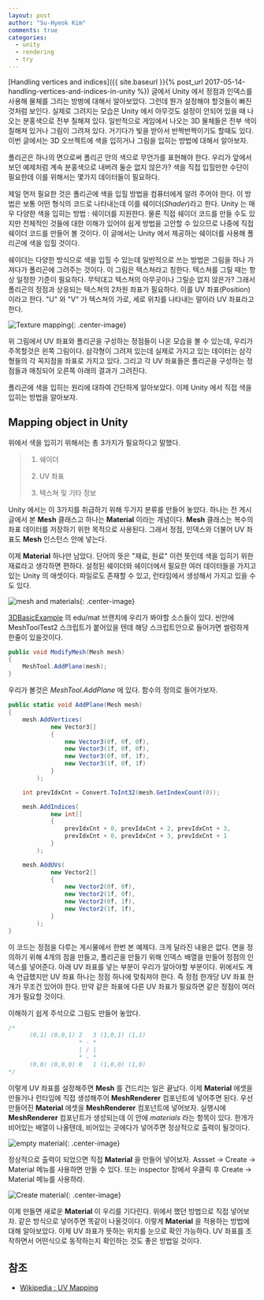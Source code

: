 ```yaml
---
layout: post
author: "Su-Hyeok Kim"
comments: true
categories:
  - unity
  - rendering
  - try
---
```


[Handling vertices and indices]({{ site.baseurl }}{% post_url 2017-05-14-handling-vertices-and-indices-in-unity %}) 글에서 Unity 에서 정점과 인덱스를 사용해 물체를 그리는 방벙에 대해서 알아보았다. 그런데 뭔가 설정해야 할것들이 빠진 것처럼 보인다. 실제로 그려지는 모습은 Unity 에서 아무것도 설정이 안되어 있을 때 나오는 분홍색으로 전부 칠해져 있다. 일반적으로 게임에서 나오는 3D 물체들은 전부 색이 칠해져 있거나 그림이 그려져 있다. 거기다가 빛을 받아서 반짝반짝이기도 할때도 있다. 이번 글에서는 3D 오브젝트에 색을 입히거나 그림을 입히는 방법에 대해서 알아보자.

<!-- more -->

폴리곤은 하나의 면으로써 폴리곤 안의 색으로 무언가를 표현해야 한다. 우리가 앞에서 보던 예제처럼 계속 분홍색으로 내버려 둘순 없지 않은가? 색을 직접 입힐만한 수단이 필요한데 이를 위해서는 몇가지 데이터들이 필요하다.

제일 먼저 필요한 것은 폴리곤에 색을 입힐 방법을 컴퓨터에게 알려 주어야 한다. 이 방법은 보통 어떤 형식의 코드로 나타내는데 이를 쉐이더(_Shader_)라고 한다. Unity 는 매우 다양한 색을 입히는 방법 : 쉐이더를 지원한다. 물론 직접 쉐이더 코드를 만들 수도 있지만 전체적인 것들에 대한 이해가 있어야 쉽게 방법을 고안할 수 있으므로 나중에 직접 쉐이더 코드를 만들어 볼 것이다. 이 글에서는 Unity 에서 제공하는 쉐이더를 사용해 폴리곤에 색을 입힐 것이다.

쉐이더는 다양한 방식으로 색을 입힐 수 있는데 일반적으로 쓰는 방법은 그림을 하나 가져다가 폴리곤에 그려주는 것이다. 이 그림은  텍스쳐라고 칭한다. 텍스쳐를 그릴 때는 항상 일정한 기준이 필요하다. 무턱대고 텍스쳐의 아무곳이나 그릴순 없지 않은가? 그래서 폴리곤의 정점과 상응되는 텍스쳐의 2차원 좌표가 필요하다. 이를 UV 좌표(Position) 이라고 한다. "U" 와 "V" 가 텍스쳐의 가로, 세로 위치를 나타내는 말이라 UV 좌표라고 한다.

![Texture mapping](/images/texturemapping.png){: .center-image}

위 그림에서 UV 좌표와 폴리곤을 구성하는 정점들이 나온 모습을 볼 수 있는데, 우리가 주목할것은 왼쪽 그림이다. 삼각형이 그려져 있는데 실제로 가지고 있는 데이터는 삼각형들의 각 꼭지점을 좌표로 가지고 있다. 그리고 각 UV 좌표들은 폴리곤을 구성하는 정점들과 매칭되어 오른쪽 아래의 결과가 그려진다.

폴리곤에 색을 입히는 원리에 대하여 간단하게 알아보았다. 이제 Unity 에서 직접 색을 입히는 방법을 알아보자.

## Mapping object in Unity

위에서 색을 입히기 위해서는 총 3가지가 필요하다고 말했다.

> 1. 쉐이더
>
> 2. UV 좌표
>
> 3. 텍스쳐 및 기타 정보

Unity 에서는 이 3가지를 취급하기 위해 두가지 분류를 만들어 놓았다. 하나는 전 게시글에서 본 __Mesh__ 클래스고 하나는 __Material__ 이라는 개념이다. __Mesh__ 클래스는 복수의 좌표 데이터를 저장하기 위한 목적으로 사용된다. 그래서 정점, 인덱스와 더불어 UV 좌표도 __Mesh__ 인스턴스 안에 넣는다.

이제 __Material__ 하나만 남았다. 단어의 뜻은 "재료, 원료" 이런 뜻인데 색을 입히기 위한 재료라고 생각하면 편하다. 설정된 쉐이더와 쉐이더에서 필요한 여러 데이터들을 가지고 있는 Unity 의 애셋이다. 파일로도 존재할 수 있고, 런타임에서 생성해서 가지고 있을 수도 있다.

![mesh and materials](/images/mesh_and_materials.png){: .center-image}

[3DBasicExample](https://github.com/hrmrzizon/3DBasicExample) 의 edu/mat 브랜치에 우리가 봐야할 소스들이 있다. 씬안에 MeshToolTest2 스크립트가 붙어있을 텐데 해당 스크립트안으로 들어가면 썰렁하게 한줄이 있을것이다.

``` c#
public void ModifyMesh(Mesh mesh)
{
    MeshTool.AddPlane(mesh);
}
```

우리가 볼것은 _MeshTool.AddPlane_ 에 있다. 함수의 정의로 들어가보자.

``` c#
public static void AddPlane(Mesh mesh)
{
    mesh.AddVertices(
            new Vector3[]
            {
                new Vector3(0f, 0f, 0f),
                new Vector3(1f, 0f, 0f),
                new Vector3(0f, 0f, 1f),
                new Vector3(1f, 0f, 1f)
            }
        );

    int prevIdxCnt = Convert.ToInt32(mesh.GetIndexCount(0));

    mesh.AddIndices(
            new int[]
            {
                prevIdxCnt + 0, prevIdxCnt + 2, prevIdxCnt + 3,
                prevIdxCnt + 0, prevIdxCnt + 3, prevIdxCnt + 1
            }
        );

    mesh.AddUVs(
            new Vector2[]
            {
                new Vector2(0f, 0f),
                new Vector2(1f, 0f),
                new Vector2(0f, 1f),
                new Vector2(1f, 1f),
            }
        );
}
```

이 코드는 정점을 다루는 게시물에서 한번 본 예제다. 크게 달라진 내용은 없다. 면을 정의하기 위해 4개의 점을 만들고, 폴리곤을 만들기 위해 인덱스 배열을 만들어 정점의 인덱스를 넣어준다. 아래 UV 좌표를 넣는 부분이 우리가 알아야할 부분이다. 위에서도 계속 언급했지만 UV 좌표 하나는 정점 하나에 맞춰져야 한다. 즉 정점 한개당 UV 좌표 한개가 무조건 있어야 한다. 만약 같은 좌표에 다른 UV 좌표가 필요하면 같은 정점이 여러개가 필요할 것이다.

이해하기 쉽게 주석으로 그림도 만들어 놓았다.

``` c#
/*
      (0,1) (0,0,1) 2   3 (1,0,1) (1,1)
                    * - *
                    | / |
                    * - *
      (0,0) (0,0,0) 0   1 (1,0,0) (1,0)
*/
```

이렇게 UV 좌표를 설정해주면 __Mesh__ 를 건드리는 일은 끝났다. 이제 __Material__ 에셋을 만들거나 런타임에 직접 생성해주어 __MeshRenderer__ 컴포넌트에 넣어주면 된다. 우선 만들어진 __Material__ 에셋을 __MeshRenderer__ 컴포넌트에 넣어보자. 실행시에 __MeshRenderer__ 컴포넌트가 생성되는데 이 안에 _materials_ 라는 항목이 있다. 한개가 비어있는 배열이 나올텐데, 비어있는 곳에다가 넣어주면 정상적으로 출력이 될것이다.

![empty material](/images/empty_material.png){: .center-image}

정상적으로 출력이 되었으면 직접 __Material__ 을 만들어 넣어보자. Assset -> Create -> Material 메뉴를 사용하면 만들 수 있다. 또는 inspector 창에서 우클릭 후 Create -> Material 메뉴를 사용하라.

![Create material](/images/create_material.png){: .center-image}

이제 만들면 새로운 __Material__ 이 우리를 기다린다. 위에서 했던 방법으로 직접 넣어보자. 같은 방식으로 넣어주면 똑같이 나올것이다. 이렇게 __Material__ 을 적용하는 방법에 대해 알아보았다. 이제 UV 좌표가 뜻하는 위치를 눈으로 확인 가능하다. UV 좌표를 조작하면서 어떤식으로 동작하는지 확인하는 것도 좋은 방법일 것이다.

## 참조

- [Wikipedia : UV Mapping](https://en.wikipedia.org/wiki/UV_mapping)
